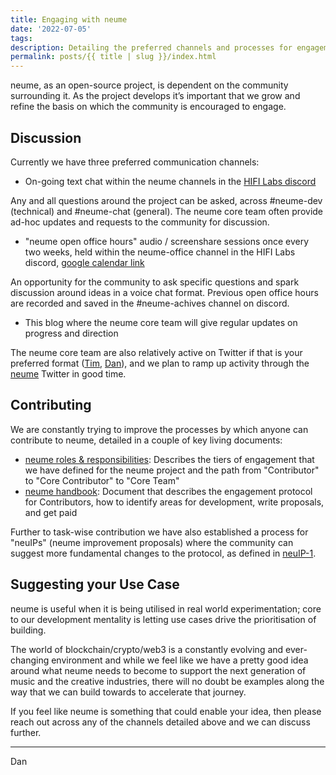 ```yaml
---
title: Engaging with neume
date: '2022-07-05'
tags: 
description: Detailing the preferred channels and processes for engagement with neume 
permalink: posts/{{ title | slug }}/index.html
---
```


neume, as an open-source project, is dependent on the community surrounding it. As the project develops it’s important that we grow and refine the basis on which the community is encouraged to engage.

## Discussion

Currently we have three preferred communication channels:

- On-going text chat within the neume channels in the [HIFI Labs discord](https://discord.gg/P5rrpZN4ds)

Any and all questions around the project can be asked, across #neume-dev (technical) and #neume-chat (general). The neume core team often provide ad-hoc updates and requests to the community for discussion.

- "neume open office hours" audio / screenshare sessions once every two weeks, held within the neume-office channel in the HIFI Labs discord, [google calendar link](https://calendar.google.com/calendar/u/3?cid=Y190bmcxYjUwZm5naGlvN2NsYnFiMjY5Y3ZpOEBncm91cC5jYWxlbmRhci5nb29nbGUuY29t)

An opportunity for the community to ask specific questions and spark discussion around ideas in a voice chat format. Previous open office hours are recorded and saved in the #neume-achives channel on discord.

- This blog where the neume core team will give regular updates on progress and direction

The neume core team are also relatively active on Twitter if that is your preferred format ([Tim](https://twitter.com/timdaub), [Dan](https://twitter.com/dan_djfnd_)), and we plan to ramp up activity through the [neume](https://twitter.com/neumenetwork) Twitter in good time.

## Contributing

We are constantly trying to improve the processes by which anyone can contribute to neume, detailed in a couple of key living documents:
- [neume roles & responsibilities](https://github.com/neume-network/documents/blob/main/roles%26responsibilities.md): Describes the tiers of engagement that we have defined for the neume project and the path from "Contributor" to "Core Contributor" to "Core Team"
- [neume handbook](https://github.com/neume-network/documents/blob/main/neumehandbook.md): Document that describes the engagement protocol for Contributors, how to identify areas for development, write proposals, and get paid

Further to task-wise contribution we have also established a process for "neuIPs" (neume improvement proposals) where the community can suggest more fundamental changes to the protocol, as defined in [neuIP-1](https://github.com/neume-network/neuIPs/blob/main/neuIPs/neuIP-1.md).

## Suggesting your Use Case

neume is useful when it is being utilised in real world experimentation; core to our development mentality is letting use cases drive the prioritisation of building.

The world of blockchain/crypto/web3 is a constantly evolving and ever-changing environment and while we feel like we have a pretty good idea around what neume needs to become to support the next generation of music and the creative industries, there will no doubt be examples along the way that we can build towards to accelerate that journey.

If you feel like neume is something that could enable your idea, then please reach out across any of the channels detailed above and we can discuss further.

---

Dan
